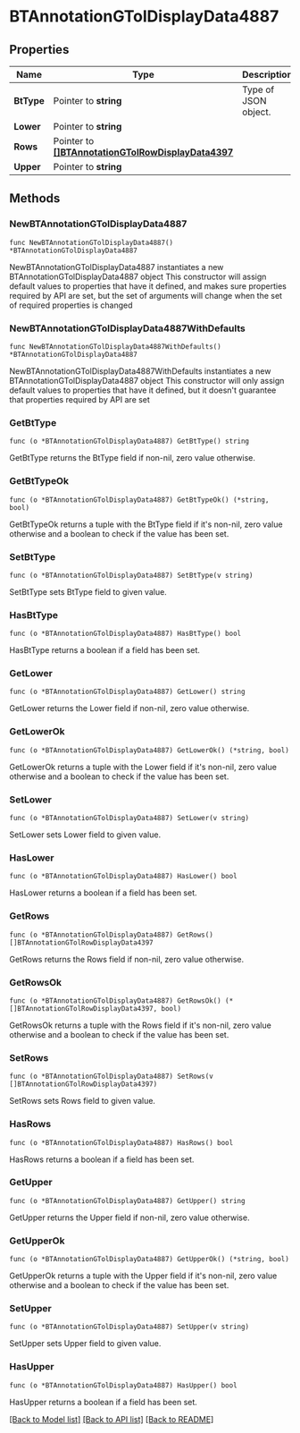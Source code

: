 # BTAnnotationGTolDisplayData4887

## Properties

Name | Type | Description | Notes
------------ | ------------- | ------------- | -------------
**BtType** | Pointer to **string** | Type of JSON object. | [optional] 
**Lower** | Pointer to **string** |  | [optional] 
**Rows** | Pointer to [**[]BTAnnotationGTolRowDisplayData4397**](BTAnnotationGTolRowDisplayData4397.md) |  | [optional] 
**Upper** | Pointer to **string** |  | [optional] 

## Methods

### NewBTAnnotationGTolDisplayData4887

`func NewBTAnnotationGTolDisplayData4887() *BTAnnotationGTolDisplayData4887`

NewBTAnnotationGTolDisplayData4887 instantiates a new BTAnnotationGTolDisplayData4887 object
This constructor will assign default values to properties that have it defined,
and makes sure properties required by API are set, but the set of arguments
will change when the set of required properties is changed

### NewBTAnnotationGTolDisplayData4887WithDefaults

`func NewBTAnnotationGTolDisplayData4887WithDefaults() *BTAnnotationGTolDisplayData4887`

NewBTAnnotationGTolDisplayData4887WithDefaults instantiates a new BTAnnotationGTolDisplayData4887 object
This constructor will only assign default values to properties that have it defined,
but it doesn't guarantee that properties required by API are set

### GetBtType

`func (o *BTAnnotationGTolDisplayData4887) GetBtType() string`

GetBtType returns the BtType field if non-nil, zero value otherwise.

### GetBtTypeOk

`func (o *BTAnnotationGTolDisplayData4887) GetBtTypeOk() (*string, bool)`

GetBtTypeOk returns a tuple with the BtType field if it's non-nil, zero value otherwise
and a boolean to check if the value has been set.

### SetBtType

`func (o *BTAnnotationGTolDisplayData4887) SetBtType(v string)`

SetBtType sets BtType field to given value.

### HasBtType

`func (o *BTAnnotationGTolDisplayData4887) HasBtType() bool`

HasBtType returns a boolean if a field has been set.

### GetLower

`func (o *BTAnnotationGTolDisplayData4887) GetLower() string`

GetLower returns the Lower field if non-nil, zero value otherwise.

### GetLowerOk

`func (o *BTAnnotationGTolDisplayData4887) GetLowerOk() (*string, bool)`

GetLowerOk returns a tuple with the Lower field if it's non-nil, zero value otherwise
and a boolean to check if the value has been set.

### SetLower

`func (o *BTAnnotationGTolDisplayData4887) SetLower(v string)`

SetLower sets Lower field to given value.

### HasLower

`func (o *BTAnnotationGTolDisplayData4887) HasLower() bool`

HasLower returns a boolean if a field has been set.

### GetRows

`func (o *BTAnnotationGTolDisplayData4887) GetRows() []BTAnnotationGTolRowDisplayData4397`

GetRows returns the Rows field if non-nil, zero value otherwise.

### GetRowsOk

`func (o *BTAnnotationGTolDisplayData4887) GetRowsOk() (*[]BTAnnotationGTolRowDisplayData4397, bool)`

GetRowsOk returns a tuple with the Rows field if it's non-nil, zero value otherwise
and a boolean to check if the value has been set.

### SetRows

`func (o *BTAnnotationGTolDisplayData4887) SetRows(v []BTAnnotationGTolRowDisplayData4397)`

SetRows sets Rows field to given value.

### HasRows

`func (o *BTAnnotationGTolDisplayData4887) HasRows() bool`

HasRows returns a boolean if a field has been set.

### GetUpper

`func (o *BTAnnotationGTolDisplayData4887) GetUpper() string`

GetUpper returns the Upper field if non-nil, zero value otherwise.

### GetUpperOk

`func (o *BTAnnotationGTolDisplayData4887) GetUpperOk() (*string, bool)`

GetUpperOk returns a tuple with the Upper field if it's non-nil, zero value otherwise
and a boolean to check if the value has been set.

### SetUpper

`func (o *BTAnnotationGTolDisplayData4887) SetUpper(v string)`

SetUpper sets Upper field to given value.

### HasUpper

`func (o *BTAnnotationGTolDisplayData4887) HasUpper() bool`

HasUpper returns a boolean if a field has been set.


[[Back to Model list]](../README.md#documentation-for-models) [[Back to API list]](../README.md#documentation-for-api-endpoints) [[Back to README]](../README.md)


